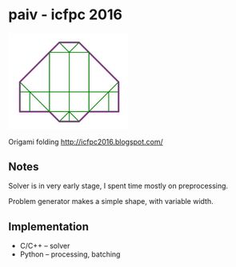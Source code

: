 
paiv - icfpc 2016
=================

<img src="notes/screenshot.png" alt="screenshot" width="240" />

Origami folding
http://icfpc2016.blogspot.com/

Notes
-----

Solver is in very early stage, I spent time mostly on preprocessing.

Problem generator makes a simple shape, with variable width.


Implementation
--------------

* C/C++ – solver
* Python – processing, batching
